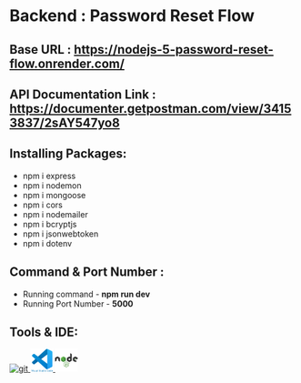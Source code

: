 # Backend : Password Reset Flow

## Base URL : https://nodejs-5-password-reset-flow.onrender.com/

## API Documentation Link : https://documenter.getpostman.com/view/34153837/2sAY547yo8

## Installing Packages:
* npm i express
* npm i nodemon
* npm i mongoose
* npm i cors
* npm i nodemailer
* npm i bcryptjs
* npm i jsonwebtoken
* npm i dotenv

## Command & Port Number :
* Running command - **npm run dev**
* Running Port Number - **5000**

## Tools & IDE:
  <a href="https://github.com/Balakrishnan-10/ReactDay-Task-1" target="_blank" rel="noreferrer"> 
  <img src="https://www.vectorlogo.zone/logos/git-scm/git-scm-icon.svg" alt="git" width="40" height="40"/> </a> 
 <a href="https://code.visualstudio.com/docs" target="_blank" rel="noreferrer">
  <img src="https://raw.githubusercontent.com/devicons/devicon/master/icons/vscode/vscode-original-wordmark.svg" alt="vscode" width="40" height="40"/> </a> 
 <a href="https://code.nodejs.com/docs" target="_blank" rel="noreferrer">
  <img src="https://raw.githubusercontent.com/devicons/devicon/master/icons/nodejs/nodejs-original-wordmark.svg" alt="vscode" width="40" height="40"/> </a> 






